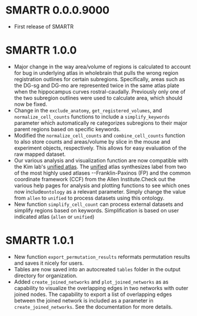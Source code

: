 # SMARTR 0.0.0.9000
* First release of SMARTR

# SMARTR 1.0.0
* Major change in the way area/volume of regions is calculated to account for bug in underlying atlas in wholebrain that pulls the wrong region registration outlines for certain subregions. Specifically, areas such as the DG-sg and DG-mo are represented twice in the same atlas plate when the hippocampus curves rostral-caudally. Previously only one of the two subregion outlines were used to calculate area, which should now be fixed.
* Change in the `exclude_anatomy`, `get_registered_volumes`, and `normalize_cell_counts` functions to include a `simplify_keywords` parameter which automatically re categorizes subregions to their major parent regions based on specific keywords. 
* Modified the `normalize_cell_counts` and `combine_cell_counts` function to also store counts and areas/volume by slice in the mouse and experiment objects, respectively. This allows for easy evaluation of the raw mapped dataset.
* Our various analysis and visualization function are now compatible with the  Kim lab's [unified atlas](https://kimlab.io/brain-map/atlas/). The [unified](https://www.ncbi.nlm.nih.gov/pmc/articles/PMC6838086/) atlas synthesizes label from two of the most highly used atlases --Franklin-Paxinos (FP) and the common coordinate framework (CCF) from the Allen Institute.Check out the various help pages for analysis and plotting functions to see which ones now include`ontology` as a relevant parameter. Simply change the value from `allen` to `unified` to process datasets using this ontology.
* New function `simplify_cell_count` can process external datasets and simplify regions based on keywords. Simplification is based on user indicated atlas (`allen` or `unified`)

# SMARTR 1.0.1
* New function `export_permutation_results` reformats permutation results and saves it nicely for users.
* Tables are now saved into an autocreated `tables` folder in the output directory for organization.
* Added `create_joined_networks` and `plot_joined_networks` as as capability to visualize the overlapping edges in two networks with outer joined nodes. The capability to export a list of overlapping edges between the joined network is included as a parameter in `create_joined_networks`. See the documentation for more details.
